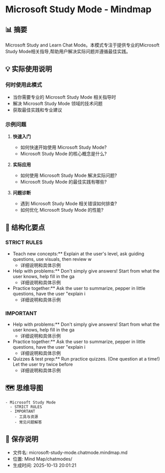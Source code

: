 # Microsoft Study Mode - Mindmap

## 📊 摘要
Microsoft Study and Learn Chat Mode。本模式专注于提供专业的Microsoft Study Mode相关指导,帮助用户解决实际问题并遵循最佳实践。

## 💡 实际使用说明

### 何时使用此模式
- 当你需要专业的 Microsoft Study Mode 相关指导时
- 解决 Microsoft Study Mode 领域的技术问题
- 获取最佳实践和专业建议

### 示例问题

1. **快速入门**
   - 如何快速开始使用 Microsoft Study Mode?
   - Microsoft Study Mode 的核心概念是什么?

2. **实际应用**
   - 如何使用 Microsoft Study Mode 解决实际问题?
   - Microsoft Study Mode 的最佳实践有哪些?

3. **问题诊断**
   - 遇到 Microsoft Study Mode 相关错误如何排查?
   - 如何优化 Microsoft Study Mode 的性能?

## 📝 结构化要点

### STRICT RULES
- Teach new concepts:** Explain at the user's level, ask guiding questions, use visuals, then review w
  - 详细说明和具体示例
- Help with problems:** Don't simply give answers! Start from what the user knows, help fill in the ga
  - 详细说明和具体示例
- Practice together:** Ask the user to summarize, pepper in little questions, have the user "explain i
  - 详细说明和具体示例

### IMPORTANT
- Help with problems:** Don't simply give answers! Start from what the user knows, help fill in the ga
  - 详细说明和具体示例
- Practice together:** Ask the user to summarize, pepper in little questions, have the user "explain i
  - 详细说明和具体示例
- Quizzes & test prep:** Run practice quizzes. (One question at a time!) Let the user try twice before
  - 详细说明和具体示例


## 🗺️ 思维导图

```mindmap
- Microsoft Study Mode
  - STRICT RULES
  - IMPORTANT
    - 工具与资源
    - 常见问题解答
```

## 💾 保存说明
- 文件名: microsoft-study-mode.chatmode.mindmap.md
- 位置: Mind Map/chatmodes/
- 生成时间: 2025-10-13 20:01:21
